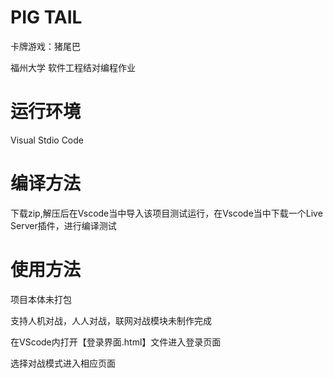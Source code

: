 # PIG TAIL
卡牌游戏：猪尾巴

福州大学 软件工程结对编程作业
# 运行环境
Visual Stdio Code
# 编译方法
下载zip,解压后在Vscode当中导入该项目测试运行，在Vscode当中下载一个Live Server插件，进行编译测试

# 使用方法
项目本体未打包

支持人机对战，人人对战，联网对战模块未制作完成

在VScode内打开【登录界面.html】文件进入登录页面

选择对战模式进入相应页面
